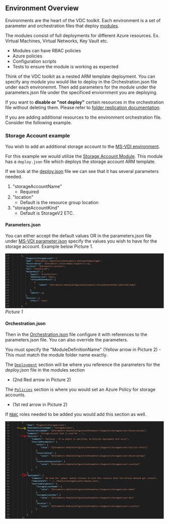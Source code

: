 ## Environment Overview

Environments are the heart of the VDC toolkit. Each environment is a set of parameter and orchestration files that deploy [modules](../Modules).

The modules consist of full deployments for different Azure resources. Ex. Virtual Machines, Virtual Networks, Key Vault etc. 
- Modules can have RBAC policies 
- Azure policies 
- Configuration scripts
- Tests to ensure the module is working as expected

Think of the VDC toolkit as a nested ARM template deployment. 
You can specify any module you would like to deploy in the Orchestration.json file under each environemnt.
Then add parameters for the module under the parameters.json file under the specificed enviornment you are deploying. 

If you want to **disable or "not deploy"** certain resources in the orchestration file without deleting them. Please refer to [folder replication documentation](../Docs/masterOrchestration/folder_replication.md).

If you are adding additional resources to the environment orchestration file. Consider the following example.

### Storage Account example 
You wish to add an additional storage account to the [MS-VDI environment](../Environments/MS-VDI). 

For this example we would utilize the [Storage Account Module](../Modules/StorageAccounts).
This module has a `deploy.json` file which deploys the storage account ARM template.

If we look at the [deploy.json](../Modules/StorageAccounts/deploy.json) file we can see that it has several parameters needed. 
1. "storageAccountName"
    - Required
2. "location"
    - Default is the resource group location
3. "storageAccountKind"
    - Default is StorageV2
ETC. 

#### Parameters.json
You can either accept the default values OR in the parameters.json file under [MS-VDI parameter.json](../Environments/MS-VDI/parameters.json)
specify the values you wish to have for the storage account. Example below Picture 1.

![st](../images/storage_account_ex1.png)
*Picture 1*

#### Orchestration.json
Then in the [Orchestration.json](../Environments/MS-VDI/orchestration.json) file configure it with references to the parameters.json file. You 
can also override the parameters. 

You must specify the "ModuleDefinitionName" (Yellow arrow in Picture 2) - This must match the module folder name exactly.

The [`Deployment`](../Modules/StorageAccounts/deploy.json) section will be where you reference the parameters for the *deploy.json* file in the modules section 
- (2nd Red arrow in Picture 2)

The [`Policies`](../Modules/StorageAccounts/Policy) section is where you would set an Azure Policy for storage accounts.
- (1st red arrow in Picture 2)  

If [`RBAC`](../Modules/StorageAccounts/RBAC) roles needed to be added you would add this section as well.

![](../images/storage_account_ex2.png)
